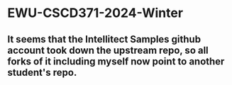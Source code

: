 # EWU-CSCD371-2024-Winter

## It seems that the  Intellitect Samples github account took down the upstream repo, so all forks of it including myself now point to another student's repo.
